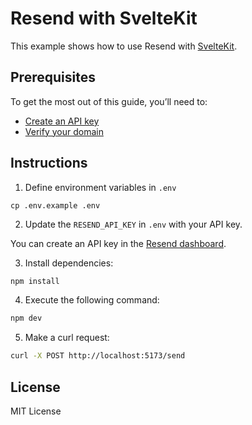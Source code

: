 # Resend with SvelteKit

This example shows how to use Resend with [SvelteKit](https://svelte.dev/docs/kit).

## Prerequisites

To get the most out of this guide, you’ll need to:

* [Create an API key](https://resend.com/api-keys)
* [Verify your domain](https://resend.com/domains)

## Instructions

1. Define environment variables in `.env`

```
cp .env.example .env
```

2. Update the `RESEND_API_KEY` in `.env` with your API key.

You can create an API key in the [Resend dashboard](https://resend.com/api-keys).

3. Install dependencies:

  ```sh
npm install
  ```

4. Execute the following command:

  ```sh
npm dev
  ```

5. Make a curl request:

  ```sh
curl -X POST http://localhost:5173/send
  ```

## License

MIT License
